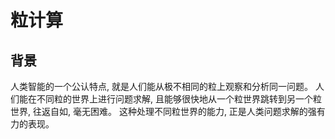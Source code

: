# 粒计算
## 背景
人类智能的一个公认特点, 就是人们能从极不相同的粒上观察和分析同一问题。 人们能在不同粒的世界上进行问题求解, 且能够很快地从一个粒世界跳转到另一个粒世界, 往返自如, 毫无困难。 这种处理不同粒世界的能力, 正是人类问题求解的强有力的表现。 
